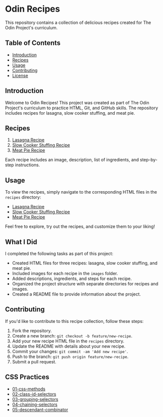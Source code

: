 # Odin Recipes

This repository contains a collection of delicious recipes created for The Odin Project's curriculum.

## Table of Contents

- [Introduction](#introduction)
- [Recipes](#recipes)
- [Usage](#usage)
- [Contributing](#contributing)
- [License](#license)

## Introduction

Welcome to Odin Recipes! This project was created as part of The Odin Project's curriculum to practice HTML, Git, and GitHub skills. The repository includes recipes for lasagna, slow cooker stuffing, and meat pie.

## Recipes

1. [Lasagna Recipe](./recipes/lasagna.html)
2. [Slow Cooker Stuffing Recipe](./recipes/slow-cooker-stuffing.html)
3. [Meat Pie Recipe](./recipes/meat-pie.html)

Each recipe includes an image, description, list of ingredients, and step-by-step instructions.

## Usage

To view the recipes, simply navigate to the corresponding HTML files in the `recipes` directory:

- [Lasagna Recipe](./recipes/lasagna.html)
- [Slow Cooker Stuffing Recipe](./recipes/slow-cooker-stuffing.html)
- [Meat Pie Recipe](./recipes/meat-pie.html)

Feel free to explore, try out the recipes, and customize them to your liking!

## What I Did

I completed the following tasks as part of this project:

- Created HTML files for three recipes: lasagna, slow cooker stuffing, and meat pie.
- Included images for each recipe in the `images` folder.
- Added descriptions, ingredients, and steps for each recipe.
- Organized the project structure with separate directories for recipes and images.
- Created a README file to provide information about the project.

## Contributing

If you'd like to contribute to this recipe collection, follow these steps:

1. Fork the repository.
2. Create a new branch: `git checkout -b feature/new-recipe`.
3. Add your new recipe HTML file in the `recipes` directory.
4. Update the README with details about your new recipe.
5. Commit your changes: `git commit -am 'Add new recipe'`.
6. Push to the branch: `git push origin feature/new-recipe`.
7. Submit a pull request.

## CSS Practices

- [01-css-methods](./01-css-methods)
- [02-class-id-selectors](./02-class-id-selectors)
- [03-grouping-selectors](./03-grouping-selectors)
- [04-chaining-selectors](./04-chaining-selectors)
- [05-descendant-combinator](./05-descendant-combinator)
